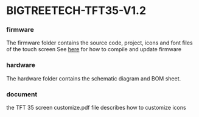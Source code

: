 # BIGTREETECH-TFT35-V1.2
### firmware
The firmware folder contains the source code, project, icons and font files of the touch screen
See [here](https://github.com/Msq001/BIGTREETECH-TFT35-V1.2/blob/master/firmware/README.md) for how to compile and update firmware

### hardware
The hardware folder contains the schematic diagram and BOM sheet.
    
### document
the TFT 35 screen customize.pdf file describes how to customize icons

